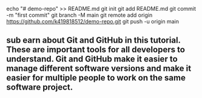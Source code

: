 echo "# demo-repo" >> README.md
git init
git add README.md
git commit -m "first commit"
git branch -M main
git remote add origin https://github.com/k419818512/demo-repo.git
git push -u origin main
## sub earn about Git and GitHub in this tutorial. These are important tools for all developers to understand. Git and GitHub make it easier to manage different software versions and make it easier for multiple people to work on the same software project.


